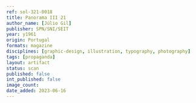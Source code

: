 ```yaml
---
ref: sol-321-0018
title: Panorama III 21
author_name: [Júlio Gil]
publisher: SPN/SNI/SEIT
year: y1961
origin: Portugal
formats: magazine
disciplines: [graphic-design, illustration, typography, photography]
tags: [propaganda]
layout: artifact
status: scan
published: false
int_published: false
image_count:
date_added: 2023-06-16
---
```

